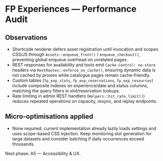 # FP Experiences — Performance Audit

## Observations
- Shortcode renderer defers asset registration until invocation and scopes CSS/JS through `Assets::enqueue_front()` / `enqueue_checkout()`, preventing global enqueue overhead on unrelated pages.
- REST responses for availability and tools emit `Cache-Control: no-store` headers via `RestRoutes::enforce_no_cache()`, ensuring dynamic data is not cached by proxies while catalogue pages remain cache-friendly.
- Custom tables (`fp_exp_slots`, `fp_exp_reservations`, `fp_exp_resources`) include composite indexes on experience/date and status columns, matching the query filters in slot/reservation lookups.
- Rate limiting in admin REST handlers (`Helpers::hit_rate_limit()`) reduces repeated operations on capacity, resync, and replay endpoints.

## Micro-optimisations applied
- None required; current implementation already lazily loads settings and uses scope-based CSS injection. Keep monitoring slot generation for large datasets and consider batching if daily occurrences exceed thousands.

Next phase: A5 — Accessibility & UX.
